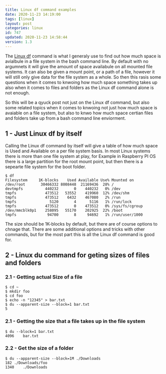 ```yaml
---
title: Linux df command examples
date: 2020-11-23 14:19:00
tags: [linux]
layout: post
categories: linux
id: 747
updated: 2020-11-23 14:58:44
version: 1.3
---
```


The [Linux df](http://linuxcommand.org/lc3_man_pages/df1.html) command is what I generaly use to find out how much space is avialbule in a file system in the bash command line. By default with no argumnets it will give the amount of space availabule on all mounted file systems. It can also be given a mount point, or a path of a file, however it will still only give data for the file system as a whole. So then this rasis some questions when it comes to knwoing how much space something takes up also when it comes to files and folders as the Linux df command alone is not enough.

So this will be a qyuck post not just on the Linux df command, but also some related topics when it comes to knwoing not just how much space is avaiable on a file system, but also to knwo how much space certian files and folders take up from a bash command line enviorment.

<!-- more -->

## 1 - Just Linux df by itself

Calling the Linux df command by itself will give a table of how much space is Used and Available on a per file system basis. In most Linux systems there is more than one file system at play, for Example in Raspberry PI OS there is a large partition for the root mount point, but then there is a sepearte file system for the boot folder.

```
$ df
Filesystem     1K-blocks    Used Available Use% Mounted on
/dev/root       30466332 8008448  21169436  28% /
devtmpfs          440232       0    440232   0% /dev
tmpfs             473512   53552    419960  12% /dev/shm
tmpfs             473512    6432    467080   2% /run
tmpfs               5120       4      5116   1% /run/lock
tmpfs             473512       0    473512   0% /sys/fs/cgroup
/dev/mmcblk0p1    258095   55170    202925  22% /boot
tmpfs              94700       8     94692   1% /run/user/1000
```

The size should be 1K-blocks by default, but there are of course options to chnage that. There are some additional options and tricks with other commands, but for the most part this is all the Linux df command is good for.

## 2 - Linux du command for geting sizes of files and folders


### 2.1 - Getting actual Size of a file

```
$ cd ~
$ mkdir foo
$ cd foo
$ echo -n "12345" > bar.txt
$ du --apparent-size --block=1 bar.txt
5
```

### 2.1 - Getting the size that a file takes up in the file system

```
$ du --block=1 bar.txt
4096    bar.txt
```

### 2.2 - Get the size of a folder

```
$ du --apparent-size --block=1M ./Downloads
182	./Downloads/foo
1340	./Downloads
```
